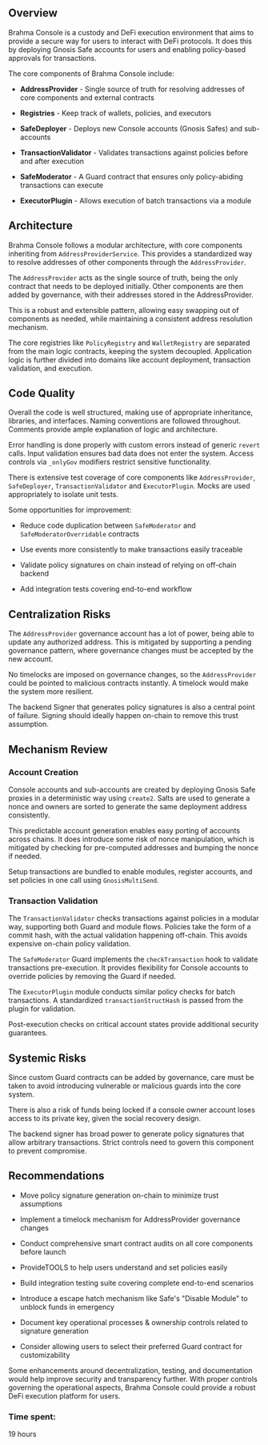 ## Overview

Brahma Console is a custody and DeFi execution environment that aims to provide a secure way for users to interact with DeFi protocols. It does this by deploying Gnosis Safe accounts for users and enabling policy-based approvals for transactions. 

The core components of Brahma Console include:

- **AddressProvider** - Single source of truth for resolving addresses of core components and external contracts

- **Registries** - Keep track of wallets, policies, and executors

- **SafeDeployer** - Deploys new Console accounts (Gnosis Safes) and sub-accounts

- **TransactionValidator** - Validates transactions against policies before and after execution 

- **SafeModerator** - A Guard contract that ensures only policy-abiding transactions can execute

- **ExecutorPlugin** - Allows execution of batch transactions via a module

## Architecture

Brahma Console follows a modular architecture, with core components inheriting from `AddressProviderService`. This provides a standardized way to resolve addresses of other components through the `AddressProvider`.  

The `AddressProvider` acts as the single source of truth, being the only contract that needs to be deployed initially. Other components are then added by governance, with their addresses stored in the AddressProvider.

This is a robust and extensible pattern, allowing easy swapping out of components as needed, while maintaining a consistent address resolution mechanism.

The core registries like `PolicyRegistry` and `WalletRegistry` are separated from the main logic contracts, keeping the system decoupled. Application logic is further divided into domains like account deployment, transaction validation, and execution.

## Code Quality

Overall the code is well structured, making use of appropriate inheritance, libraries, and interfaces. Naming conventions are followed throughout. Comments provide ample explanation of logic and architecture.

Error handling is done properly with custom errors instead of generic `revert` calls. Input validation ensures bad data does not enter the system. Access controls via `_onlyGov` modifiers restrict sensitive functionality.

There is extensive test coverage of core components like `AddressProvider`, `SafeDeployer`, `TransactionValidator` and `ExecutorPlugin`. Mocks are used appropriately to isolate unit tests.

Some opportunities for improvement:

- Reduce code duplication between `SafeModerator` and `SafeModeratorOverridable` contracts

- Use events more consistently to make transactions easily traceable

- Validate policy signatures on chain instead of relying on off-chain backend

- Add integration tests covering end-to-end workflow

## Centralization Risks

The `AddressProvider` governance account has a lot of power, being able to update any authorized address. This is mitigated by supporting a pending governance pattern, where governance changes must be accepted by the new account.

No timelocks are imposed on governance changes, so the `AddressProvider` could be pointed to malicious contracts instantly. A timelock would make the system more resilient.

The backend Signer that generates policy signatures is also a central point of failure. Signing should ideally happen on-chain to remove this trust assumption.

## Mechanism Review

### Account Creation

Console accounts and sub-accounts are created by deploying Gnosis Safe proxies in a deterministic way using `create2`. Salts are used to generate a nonce and owners are sorted to generate the same deployment address consistently.

This predictable account generation enables easy porting of accounts across chains. It does introduce some risk of nonce manipulation, which is mitigated by checking for pre-computed addresses and bumping the nonce if needed. 

Setup transactions are bundled to enable modules, register accounts, and set policies in one call using `GnosisMultiSend`.

### Transaction Validation

The `TransactionValidator` checks transactions against policies in a modular way, supporting both Guard and module flows. Policies take the form of a commit hash, with the actual validation happening off-chain. This avoids expensive on-chain policy validation.

The `SafeModerator` Guard implements the `checkTransaction` hook to validate transactions pre-execution. It provides flexibility for Console accounts to override policies by removing the Guard if needed.

The `ExecutorPlugin` module conducts similar policy checks for batch transactions. A standardized `transactionStructHash` is passed from the plugin for validation.

Post-execution checks on critical account states provide additional security guarantees.

## Systemic Risks

Since custom Guard contracts can be added by governance, care must be taken to avoid introducing vulnerable or malicious guards into the core system.

There is also a risk of funds being locked if a console owner account loses access to its private key, given the social recovery design.

The backend signer has broad power to generate policy signatures that allow arbitrary transactions. Strict controls need to govern this component to prevent compromise.

## Recommendations

- Move policy signature generation on-chain to minimize trust assumptions

- Implement a timelock mechanism for AddressProvider governance changes

- Conduct comprehensive smart contract audits on all core components before launch

- ProvideTOOLS to help users understand and set policies easily

- Build integration testing suite covering complete end-to-end scenarios

- Introduce a escape hatch mechanism like Safe's "Disable Module" to unblock funds in emergency 

- Document key operational processes & ownership controls related to signature generation

- Consider allowing users to select their preferred Guard contract for customizability

Some enhancements around decentralization, testing, and documentation would help improve security and transparency further. With proper controls governing the operational aspects, Brahma Console could provide a robust DeFi execution platform for users.

### Time spent:
19 hours